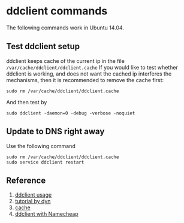 # ddclient commands

The following commands work in Ubuntu 14.04.

## Test ddclient setup

ddclient keeps cache of the current ip in the file `/var/cache/ddclient/ddclient.cache`
If you would like to test whether ddclient is working, and does not want the cached ip interferes the mechanisms, 
then it is recommended to remove the cache first:
```
sudo rm /var/cache/ddclient/ddclient.cache
```
And then test by 
```
sudo ddclient -daemon=0 -debug -verbose -noquiet
```

## Update to DNS right away

Use the following command
```
sudo rm /var/cache/ddclient/ddclient.cache
sudo service ddclient restart
```

## Reference

1. [ddclient usage](http://sourceforge.net/p/ddclient/wiki/usage/)
2. [tutorial by dyn](https://help.dyn.com/ddclient/)
3. [cache](https://community.namecheap.com/forums/viewtopic.php?f=6&t=8669)
4. [ddclient with Namecheap](https://outcoldman.com/en/archive/2014/10/14/ubuntu-as-a-home-server-part-1-dynamic-dns/)

